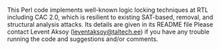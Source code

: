 This Perl code implements well-known logic locking techniques at RTL including CAC 2.0, which is resilient to existing SAT-based, removal, and structural analysis attacks. Its details are given in its README file Please contact Levent Aksoy (leventaksoy@taltech.ee) if you have any trouble running the code and suggestions and/or comments.

